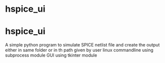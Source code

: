 # hspice_ui
# hspice_ui
A simple python program to simulate SPICE netlist file and create the output either in same folder or in th path given by user
linux commandline using subprocess module 
GUI using tkinter module
